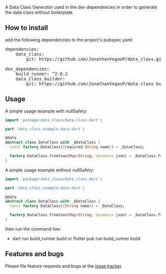 A Data Class Generator used in the dev dependencies in order to generate the data class without
boilerplate

## How to install

add the following dependencies to the project's pubspec.yaml

<pre>
dependencies:
    data_class:
        git: https://github.com/JonathanVegasP/data_class.git

dev_dependencies:
    build_runner: ^2.0.2
    data_class_builder:
        git: https://github.com/JonathanVegasP/data_class_builder.git
</pre>

## Usage

A simple usage example with nullSafety:

```dart
import 'package:data_class/data_class.dart';

part 'data_class_example.data.dart';

@data
abstract class DataClass with _$DataClass {
  const factory DataClass({required String name}) = _DataClass;

  factory DataClass.fromJson(Map<String, dynamic> json) = _DataClass.fromJson;
}
```

A simple usage example without nullSafety:

```dart
import 'package:data_class/data_class.dart';

part 'data_class_example.data.dart';

@data
abstract class DataClass with _$DataClass {
  const factory DataClass({String name}) = _DataClass;

  factory DataClass.fromJson(Map<String, dynamic> json) = _DataClass.fromJson;
}
```

then run the command line:
 - dart run build_runner build or flutter pub run build_runner build

## Features and bugs

Please file feature requests and bugs at the [issue tracker][tracker].

[tracker]: https://github.com/JonathanVegasP/data_class_builder/issues
